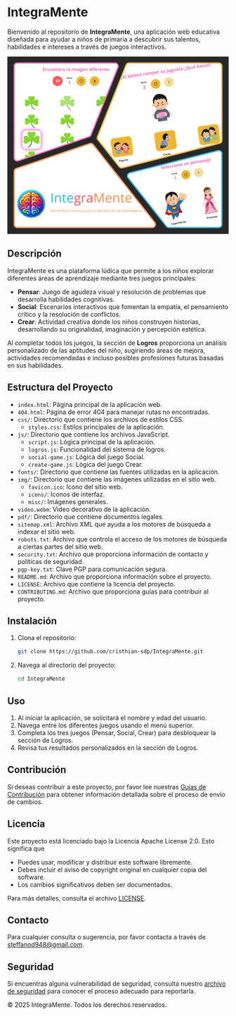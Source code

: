 # IntegraMente

Bienvenido al repositorio de **IntegraMente**, una aplicación web educativa diseñada para ayudar a niños de primaria a descubrir sus talentos, habilidades e intereses a través de juegos interactivos.

![Vista previa de ElPatita](img/misc/readme.webp)

## Descripción

IntegraMente es una plataforma lúdica que permite a los niños explorar diferentes áreas de aprendizaje mediante tres juegos principales:

- **Pensar**: Juego de agudeza visual y resolución de problemas que desarrolla habilidades cognitivas.
- **Social**: Escenarios interactivos que fomentan la empatía, el pensamiento crítico y la resolución de conflictos.
- **Crear**: Actividad creativa donde los niños construyen historias, desarrollando su originalidad, imaginación y percepción estética.

Al completar todos los juegos, la sección de **Logros** proporciona un análisis personalizado de las aptitudes del niño, sugiriendo áreas de mejora, actividades recomendadas e incluso posibles profesiones futuras basadas en sus habilidades.

## Estructura del Proyecto

- `index.html`: Página principal de la aplicación web.
- `404.html`: Página de error 404 para manejar rutas no encontradas.
- `css/`: Directorio que contiene los archivos de estilos CSS.
  - `styles.css`: Estilos principales de la aplicación.
- `js/`: Directorio que contiene los archivos JavaScript.
  - `script.js`: Lógica principal de la aplicación.
  - `logros.js`: Funcionalidad del sistema de logros.
  - `social-game.js`: Lógica del juego Social.
  - `create-game.js`: Lógica del juego Crear.
- `fonts/`: Directorio que contiene las fuentes utilizadas en la aplicación.
- `img/`: Directorio que contiene las imágenes utilizadas en el sitio web.
  - `favicon.ico`: Icono del sitio web.
  - `icons/`: Iconos de interfaz.
  - `misc/`: Imágenes generales.
- `video.webm`: Video decorativo de la aplicación.
- `pdf/`: Directorio que contiene documentos legales.
- `sitemap.xml`: Archivo XML que ayuda a los motores de búsqueda a indexar el sitio web.
- `robots.txt`: Archivo que controla el acceso de los motores de búsqueda a ciertas partes del sitio web.
- `security.txt`: Archivo que proporciona información de contacto y políticas de seguridad.
- `pgp-key.txt`: Clave PGP para comunicación segura.
- `README.md`: Archivo que proporciona información sobre el proyecto.
- `LICENSE`: Archivo que contiene la licencia del proyecto.
- `CONTRIBUTING.md`: Archivo que proporciona guías para contribuir al proyecto.

## Instalación

1. Clona el repositorio:
   ```sh
   git clone https://github.com/cristhian-sdp/IntegraMente.git

2. Navega al directorio del proyecto:
    ```sh
   cd IntegraMente

## Uso

1. Al iniciar la aplicación, se solicitará el nombre y edad del usuario.
2. Navega entre los diferentes juegos usando el menú superior.
3. Completa los tres juegos (Pensar, Social, Crear) para desbloquear la sección de Logros.
4. Revisa tus resultados personalizados en la sección de Logros.

## Contribución

Si deseas contribuir a este proyecto, por favor lee nuestras [Guías de Contribución](./CONTRIBUTING.md) para obtener información detallada sobre el proceso de envío de cambios.

## Licencia

Este proyecto está licenciado bajo la Licencia Apache License 2.0. Esto significa que
- Puedes usar, modificar y distribuir este software libremente.
- Debes incluir el aviso de copyright original en cualquier copia del software.
- Los cambios significativos deben ser documentados.

Para más detalles, consulta el archivo [LICENSE](./LICENSE).

## Contacto

Para cualquier consulta o sugerencia, por favor contacta a través de [steffanod948@gmail.com](mailto:steffanod948@gmail.com).

## Seguridad

Si encuentras alguna vulnerabilidad de seguridad, consulta nuestro [archivo de seguridad](./security.txt) para conocer el proceso adecuado para reportarla.

© 2025 IntegraMente. Todos los derechos reservados.
